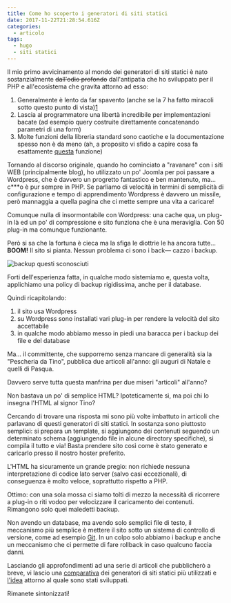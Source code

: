 ```yaml
---
title: Come ho scoperto i generatori di siti statici
date: 2017-11-22T21:28:54.616Z
categories:
  - articolo
tags:
  - hugo
  - siti statici
---
```

Il mio primo avvicinamento al mondo dei generatori di siti statici è nato sostanzialmente ~~dall'odio profondo~~ dall'antipatia che ho sviluppato per il PHP e all'ecosistema che gravita attorno ad esso:

1. Generalmente è lento da far spavento (anche se la 7 ha fatto miracoli sotto questo punto di vista)[1]
2. Lascia al programmatore una libertà incredibile per implementazioni bacate (ad esempio query costruite direttamente concatenando parametri di una form)
3. Molte funzioni della libreria standard sono caotiche e la documentazione spesso non è da meno (ah, a proposito vi sfido a capire cosa fa esattamente [questa](http://php.net/manual/en/function.similar-text.php) funzione)

Tornando al discorso originale, quando ho cominciato a "ravanare" con i siti WEB (principalmente blog), ho utilizzato un po' Joomla per poi passare a Wordpress, che è davvero un progretto fantastico e ben mantenuto, ma... c***o è pur sempre in PHP. Se parliamo di velocità in termini di semplicità di configurazione e tempo di apprendimento Wordpress è davvero un missile, però mannaggia a quella pagina che ci mette sempre una vita a caricare!

Comunque nulla di insormontabile con Wordpress: una cache qua, un plug-in là ed un po' di compressione e sito funziona che è una meraviglia. Con 50 plug-in ma comunque funzionante. 

Però si sa che la fortuna è cieca ma la sfiga le diottrie le ha ancora tutte... **BOOM!** Il sito si pianta. Nessun problema ci sono i back— cazzo i backup.

![backup questi sconosciuti](/images/uploads/dubt.png)

Forti dell'esperienza fatta, in qualche modo sistemiamo e, questa volta, applichiamo una policy di backup rigidissima, anche per il database.

Quindi ricapitolando:

1. il sito usa Wordpress
2. su Wordpress sono installati vari plug-in per rendere la velocità del sito accettabile
3. in qualche modo abbiamo messo in piedi una baracca per i backup dei file e del database

Ma... il committente, che supporremo senza mancare di generalità sia la "Pescheria da Tino", pubblica due articoli all'anno: gli auguri di Natale e quelli di Pasqua.

Davvero serve tutta questa manfrina per due miseri "articoli" all'anno?

Non bastava un po' di semplice HTML? Ipoteticamente sì, ma poi chi lo insegna l'HTML al signor Tino?

Cercando di trovare una risposta mi sono più volte imbattuto in articoli che parlavano di questi generatori di siti statici. In sostanza sono piuttosto semplici: si prepara un template, si aggiungono dei contenuti seguendo un determinato schema (aggiungendo file in alcune directory specifiche), si compila il tutto e via! Basta prendere sito così come è stato generato e caricarlo presso il nostro hoster preferito.

L'HTML ha sicuramente un grande pregio: non richiede nessuna interpretazione di codice lato server (salvo casi eccezionali), di conseguenza è molto veloce, soprattutto rispetto a PHP.

Ottimo: con una sola mossa ci siamo tolti di mezzo la necessità di ricorrere a plug-in o riti vodoo per velocizzare il caricamento dei contenuti. Rimangono solo quei maledetti backup.

Non avendo un database, ma avendo solo semplici file di testo, il meccanismo più semplice è mettere il sito sotto un sistema di controllo di versione, come ad esempio [Git](https://it.wikipedia.org/wiki/Git_(software)). In un colpo solo abbiamo i backup e anche un meccanismo che ci permette di fare rollback in caso qualcuno faccia danni.


Lasciando gli approfondimenti ad una serie di articoli che pubblicherò a breve, vi lascio una [comparativa](https://www.staticgen.com/) dei generatori di siti statici più utilizzati e [l'idea](https://jamstack.org/) attorno al quale sono stati sviluppati.

Rimanete sintonizzati!


[1]:https://hashnode.com/post/comparison-nodejs-php-c-go-python-and-ruby-cio352ydg000ym253frmfnt70
